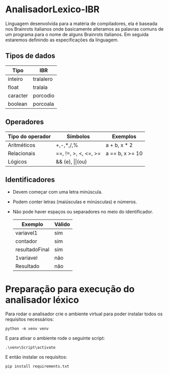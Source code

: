 # AnalisadorLexico-IBR
Linguagem desenvolvida para a matéria de compiladores, ela é baseada nos Brainrots italianos onde basicamente alteramos as palavras comuns de um programa para o nome de alguns Brainrots italianos.
Em seguida estaremos definindo as especificações da linguagem.
## Tipos de dados
|Tipo|IBR|
|---|---|
|inteiro|tralalero|
|float|tralala
|caracter|porcodio|
|boolean|porcoala|
## Operadores
|Tipo do operador|Símbolos|Exemplos|
|---|---|---|
Aritméticos|+,-,*,/,%| a + b, x * 2
Relacionais| ==, !=, >, <, <=, >=| a == b, x >= 10
Lógicos| && (e), \|\|(ou)|
## Identificadores
- Devem começar com uma letra minúscula.
- Podem conter letras (maiúsculas e minúsculas) e números.
- Não pode haver espaços ou separadores no meio do identificador.

    |Exemplo|Válido|
    |---|---|
    |variavel1|sim|
    |contador|sim|
    |resultadoFinal|sim|
    |1variavel|não|
    |Resultado|não|


# Preparação para execução do analisador léxico
Para rodar o analisador crie o ambiente virtual para poder instalar todos os requisitos necessários:
```
python -m venv venv
```
E para ativar o ambiente rode o seguinte script:
```
.\venv\Script\activate
```
E então instalar os requisitos:
```
pip install requirements.txt
```